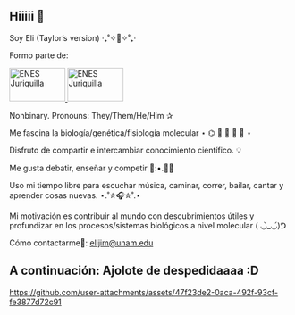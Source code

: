 ## Hiiiii 👋

Soy Eli (Taylor’s version) ‎‧₊˚✧🪩✧˚₊‧

Formo parte de:

<a href="https://www.enesjuriquilla.unam.mx/"  target="blank">
  <img src="https://github.com/Elirainbow/Files/blob/62f326ea645966fa46c00e212eca531ab62c29eb/enesj.png" alt="ENES Juriquilla"
      width="100" height="60" /> </a>

<a href="https://lcgej.unam.mx/"  target="blank">
  <img src="https://github.com/Elirainbow/Files/blob/62f326ea645966fa46c00e212eca531ab62c29eb/lcgej.png" alt="ENES Juriquilla"
      width="100" height="60" /> </a>


Nonbinary. Pronouns: They/Them/He/Him ✰

Me fascina la biología/genética/fisiología molecular  ⋆  ⌬   🔬  🧬 🧫 🧪  ⋆

Disfruto de compartir e intercambiar conocimiento científico. 💡

Me gusta debatir, enseñar y competir 🌱:•.🧪🧠

Uso mi tiempo libre para escuchar música, caminar, correr, bailar, cantar y aprender cosas nuevas. ⋆.˚✮🎧✮˚.⋆

Mi motivación es contribuir al mundo con descubrimientos útiles y profundizar en los procesos/sistemas biológicos a nivel molecular ( ◡̀_◡́)ᕤ

Cómo contactarme🌟: elijim@unam.edu

## A continuación: Ajolote de despedidaaaa :D
                                                                      
https://github.com/user-attachments/assets/47f23de2-0aca-492f-93cf-fe3877d72c91

